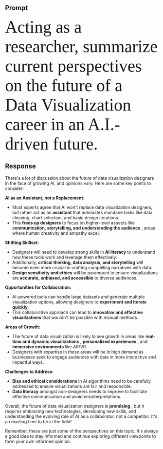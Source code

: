 
## Prompt

<span style="font-family:Papyrus; font-size:4em;"> Acting as a researcher, summarize current perspectives on the future of a Data Visualization career in an A.I.-driven future.</span>

## Response

There's a lot of discussion about the future of data visualization designers in the face of growing AI, and opinions vary. Here are some key points to consider:

**AI as an Assistant, not a Replacement:**

- Most experts agree that AI won't replace data visualization designers, but rather act as an **assistant** that automates mundane tasks like data cleaning, chart selection, and basic design iterations.
- This **frees up designers** to focus on higher-level aspects like **communication, storytelling, and understanding the audience** , areas where human creativity and empathy excel.

**Shifting Skillset:**

- Designers will need to develop strong skills in **AI literacy** to understand how these tools work and leverage them effectively.
- Additionally, **critical thinking, data analysis, and storytelling** will become even more crucial in crafting compelling narratives with data.
- **Design sensitivity and ethics** will be paramount to ensure visualizations are **accurate, unbiased, and accessible** to diverse audiences.

**Opportunities for Collaboration:**

- AI-powered tools can handle large datasets and generate multiple visualization options, allowing designers to **experiment and iterate quickly**.
- This collaborative approach can lead to **innovative and effective visualizations** that wouldn't be possible with manual methods.

**Areas of Growth:**

- The future of data visualization is likely to see growth in areas like **real-time and dynamic visualizations** , **personalized experiences** , and **immersive environments** like AR/VR.
- Designers with expertise in these areas will be in high demand as businesses seek to engage audiences with data in more interactive and impactful ways.

**Challenges to Address:**

- **Bias and ethical considerations** in AI algorithms need to be carefully addressed to ensure visualizations are fair and responsible.
- **Data literacy** amongst non-designers needs to improve to facilitate effective communication and avoid misinterpretations.

Overall, the future of data visualization designers is **promising** , but it requires embracing new technologies, developing new skills, and understanding the evolving role of AI as a collaborator, not a competitor. It's an exciting time to be in the field!

Remember, these are just some of the perspectives on this topic. It's always a good idea to stay informed and continue exploring different viewpoints to form your own informed opinion.

